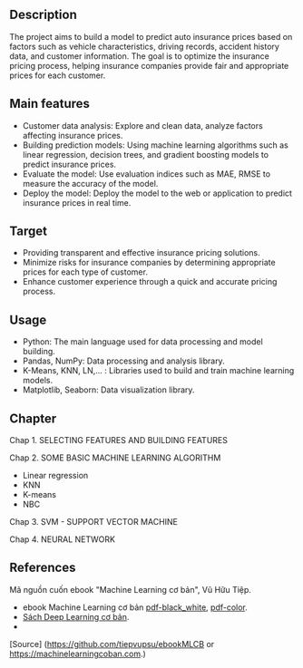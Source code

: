 ## Description
The project aims to build a model to predict auto insurance prices based on factors such as vehicle characteristics, driving records, accident history data, and customer information. The goal is to optimize the insurance pricing process, helping insurance companies provide fair and appropriate prices for each customer.

## Main features
* Customer data analysis: Explore and clean data, analyze factors affecting insurance prices.
* Building prediction models: Using machine learning algorithms such as linear regression, decision trees, and gradient boosting models to predict insurance prices.
* Evaluate the model: Use evaluation indices such as MAE, RMSE to measure the accuracy of the model.
* Deploy the model: Deploy the model to the web or application to predict insurance prices in real time.

## Target
* Providing transparent and effective insurance pricing solutions.
* Minimize risks for insurance companies by determining appropriate prices for each type of customer.
* Enhance customer experience through a quick and accurate pricing process.

## Usage
* Python: The main language used for data processing and model building.
* Pandas, NumPy: Data processing and analysis library.
* K-Means, KNN, LN,... : Libraries used to build and train machine learning models.
* Matplotlib, Seaborn: Data visualization library.

## Chapter
Chap 1. SELECTING FEATURES AND BUILDING FEATURES

Chap 2. SOME BASIC MACHINE LEARNING ALGORITHM
* Linear regression
* KNN
* K-means
* NBC

Chap 3. SVM - SUPPORT VECTOR MACHINE

Chap 4. NEURAL NETWORK

## References
Mã nguồn cuốn ebook "Machine Learning cơ bản", Vũ Hữu Tiệp.
* ebook Machine Learning cơ bản [pdf-black_white](https://github.com/tiepvupsu/ebookMLCB/blob/master/book_ML.pdf), [pdf-color](https://github.com/tiepvupsu/ebookMLCB/blob/master/book_ML_color.pdf).
* [Sách Deep Learning cơ bản](https://elearning.due.udn.vn/pluginfile.php/338825/mod_resource/content/1/S%C3%A1ch%20Deep%20Learning%20c%C6%A1%20b%E1%BA%A3n%20-%20v2.pdf).
* 
[Source] (https://github.com/tiepvupsu/ebookMLCB or https://machinelearningcoban.com.)
